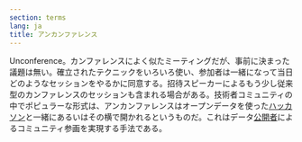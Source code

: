 ```yaml
---
section: terms
lang: ja
title: アンカンファレンス
---
```


Unconference。カンファレンスによく似たミーティングだが、事前に決まった議題は無い。確立されたテクニックをいろいろ使い、参加者は一緒になって当日どのようなセッションをやるかに同意する。招待スピーカーによるもう少し従来型のカンファレンスのセッションも含まれる場合がある。技術者コミュニティの中でポピュラーな形式は、アンカンファレンスはオープンデータを使った[ハッカソン](../hackathon/)と一緒にあるいはその横で開かれるというものだ。これはデータ[公開者](../publisher/)によるコミュニティ参画を実現する手法である。
